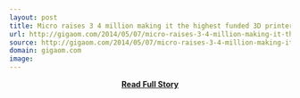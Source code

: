 ```yaml
---
layout: post
title: Micro raises 3 4 million making it the highest funded 3D printer on Kickstarter ever
url: http://gigaom.com/2014/05/07/micro-raises-3-4-million-making-it-the-highest-funded-3d-printer-on-kickstarter-ever/
source: http://gigaom.com/2014/05/07/micro-raises-3-4-million-making-it-the-highest-funded-3d-printer-on-kickstarter-ever/
domain: gigaom.com
image: 
---
```


<p></p>
<center><p><a href="http://gigaom.com/2014/05/07/micro-raises-3-4-million-making-it-the-highest-funded-3d-printer-on-kickstarter-ever/" style='padding:25px; font-sze:18px; font-weight: bold;'>Read Full Story</a></p></center>
